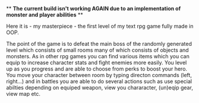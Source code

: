 ** **The current build isn't working AGAIN due to an implementation of monster and player abilities** **




Here it is - my masterpiece - the first level of my text rpg game fully made in OOP.

The point of the game is to defeat the main boss of the randomly generated level which consists of small rooms many of which consists of objects and monsters.
As in other rpg games you can find various items which you can equip to increase character stats and fight enemies more easily. You level up as you progress and are able to choose from perks to boost your hero.
You move your character between room by typing directon commands (left, right...) and in battles you are able to do several actions such as use special abilties depending on equiped weapon, view you chararacter, (un)eqip gear, view map etc.



